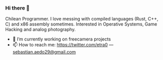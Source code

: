 ### Hi there 👋

Chilean Programmer. I love messing with compiled languages (Rust, C++, C) and x86 assembly sometimes.
Interested in Operative Systems, Game Hacking and analog photography.

- 🔭 I’m currently working on freecamera projects
- 📫 How to reach me: https://twitter.com/etra0 — sebastian.aedo29@gmail.com

<!--
**etra0/etra0** is a ✨ _special_ ✨ repository because its `README.md` (this file) appears on your GitHub profile.

Here are some ideas to get you started:

- 🔭 I’m currently working on ...
- 🌱 I’m currently learning ...
- 👯 I’m looking to collaborate on ...
- 🤔 I’m looking for help with ...
- 💬 Ask me about ...
- 📫 How to reach me: ...
- 😄 Pronouns: ...
- ⚡ Fun fact: ...
-->
